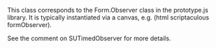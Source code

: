 This class corresponds to the Form.Observer class in the prototype.js library. It is typically instantiated via a canvas, e.g. (html scriptaculous formObserver).

See the comment on SUTimedObserver for more details.